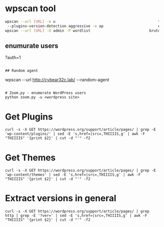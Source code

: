 # wpscan tool
```bash
wpscan --url [URL] -e u                                               to Enumerate wordpress 
 --plugins-version-detection aggressive -e ap                         enumurate plugins
wpscan --url [URL] -U admin -P wordlist                           bruteforce feature of WPScan
```
## enumurate users
?auth=1

```

## Random agent

```
wpscan --url http://cybear32c.lab/ --random-agent
```

# Zoom.py - enumerate WordPress users
python zoom.py -u <wordpress site>

```





# Get Plugins

```
curl -s -X GET https://wordpress.org/support/article/pages/ | grep -E 'wp-content/plugins/' | sed -E 's,href=|src=,THIIIIS,g' | awk -F "THIIIIS" '{print $2}' | cut -d "'" -f2
```


# Get Themes

```
curl -s -X GET https://wordpress.org/support/article/pages/ | grep -E 'wp-content/themes' | sed -E 's,href=|src=,THIIIIS,g' | awk -F "THIIIIS" '{print $2}' | cut -d "'" -f2
```

# Extract versions in general



```
curl -s -X GET https://wordpress.org/support/article/pages/ | grep http | grep -E '?ver=' | sed -E 's,href=|src=,THIIIIS,g' | awk -F "THIIIIS" '{print $2}' | cut -d "'" -f2
```
